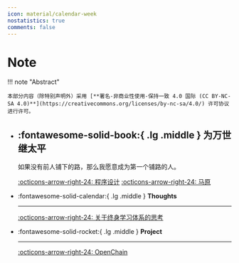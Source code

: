 ```yaml
---
icon: material/calendar-week
nostatistics: true
comments: false
---
```


# Note

!!! note "Abstract"

    本部分内容（除特别声明外）采用 [**署名-非商业性使用-保持一致 4.0 国际 (CC BY-NC-SA 4.0)**](https://creativecommons.org/licenses/by-nc-sa/4.0/) 许可协议进行许可。

<div class="grid cards" markdown>

-   :fontawesome-solid-book:{ .lg .middle } __为万世继太平__
    ---
    如果没有前人铺下的路，那么我愿意成为第一个铺路的人。 
    
    
    
    [:octicons-arrow-right-24: 程序设计](考试/程序设计.md)
    [:octicons-arrow-right-24: 马原](考试/马原.md)

-   :fontawesome-solid-calendar:{ .lg .middle } __Thoughts__

    ---
    
    
    [:octicons-arrow-right-24: 关于终身学习体系的思考](思考/关于终身学习体系的思考.md)

-   :fontawesome-solid-rocket:{ .lg .middle } __Project__

    ---
    
    
    [:octicons-arrow-right-24: OpenChain](Project/OpenChain.md)

</div>
